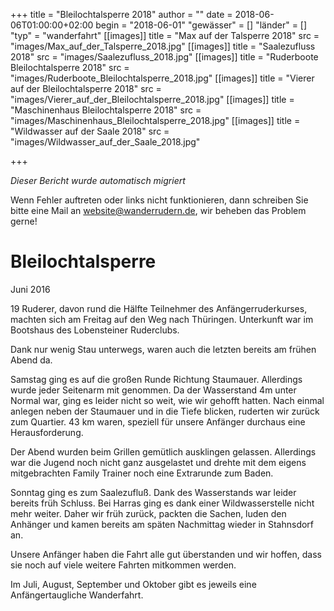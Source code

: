 +++
title = "Bleilochtalsperre 2018"
author = ""
date = 2018-06-06T01:00:00+02:00
begin = "2018-06-01"
"gewässer" = []
"länder" = []
"typ" = "wanderfahrt"
[[images]]
title = "Max auf der Talsperre 2018"
src = "images/Max_auf_der_Talsperre_2018.jpg"
[[images]]
title = "Saalezufluss 2018"
src = "images/Saalezufluss_2018.jpg"
[[images]]
title = "Ruderboote Bleilochtalsperre 2018"
src = "images/Ruderboote_Bleilochtalsperre_2018.jpg"
[[images]]
title = "Vierer auf der Bleilochtalsperre 2018"
src = "images/Vierer_auf_der_Bleilochtalsperre_2018.jpg"
[[images]]
title = "Maschinenhaus Bleilochtalsperre 2018"
src = "images/Maschinenhaus_Bleilochtalsperre_2018.jpg"
[[images]]
title = "Wildwasser auf der Saale 2018"
src = "images/Wildwasser_auf_der_Saale_2018.jpg"

+++


*Dieser Bericht wurde automatisch migriert*

Wenn Fehler auftreten oder links nicht funktionieren, dann schreiben Sie bitte eine Mail an website@wanderrudern.de, wir beheben das Problem gerne!



# Bleilochtalsperre


Juni 2016

19 Ruderer, davon rund die Hälfte Teilnehmer des Anfängerruderkurses, machten sich am Freitag auf den Weg nach Thüringen. Unterkunft war im Bootshaus des Lobensteiner Ruderclubs.

Dank nur wenig Stau unterwegs, waren auch die letzten bereits am frühen Abend da.

Samstag ging es auf die großen Runde Richtung Staumauer. Allerdings wurde jeder Seitenarm mit genommen. Da der Wasserstand 4m unter Normal war, ging es leider nicht so weit, wie wir gehofft hatten. Nach einmal anlegen neben der Staumauer und in die Tiefe blicken, ruderten wir zurück zum Quartier. 43 km waren, speziell für unsere Anfänger durchaus eine Herausforderung.

Der Abend wurden beim Grillen gemütlich ausklingen gelassen. Allerdings war die Jugend noch nicht ganz ausgelastet und drehte mit dem eigens mitgebrachten Family Trainer noch eine Extrarunde zum Baden.

Sonntag ging es zum Saalezufluß. Dank des Wasserstands war leider bereits früh Schluss. Bei Harras ging es dank einer Wildwasserstelle nicht mehr weiter. Daher wir früh zurück, packten die Sachen, luden den Anhänger und kamen bereits am späten Nachmittag wieder in Stahnsdorf an.

Unsere Anfänger haben die Fahrt alle gut überstanden und wir hoffen, dass sie noch auf viele weitere Fahrten mitkommen werden.

Im Juli, August, September und Oktober gibt es jeweils eine Anfängertaugliche Wanderfahrt.